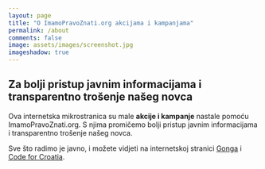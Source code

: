 ```yaml
---
layout: page
title: "O ImamoPravoZnati.org akcijama i kampanjama"
permalink: /about
comments: false
image: assets/images/screenshot.jpg
imageshadow: true
---
```


## Za bolji pristup javnim informacijama i transparentno trošenje našeg novca

Ova internetska mikrostranica su male **akcije i kampanje** nastale pomoću ImamoPravoZnati.org. S njima promičemo bolji pristup javnim informacijama i transparentno trošenje našeg novca.

Sve što radimo je javno, i možete vidjeti na internetskoj stranici <a target="_blank" href="https://gong.hr">Gonga</a> i <a target="_blank" href="https://codeforcroatia.org">Code for Croatia</a>.
